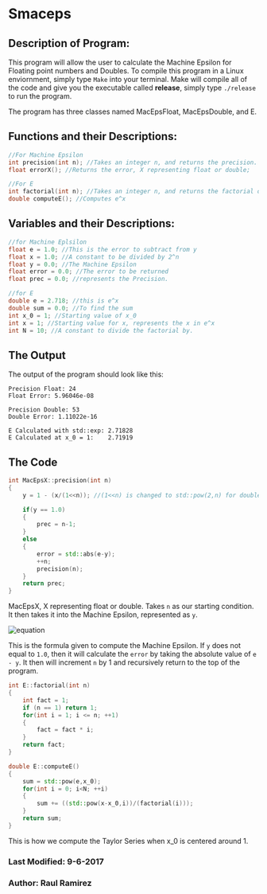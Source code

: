 # Smaceps

## Description of Program:
This program will allow the user to calculate the Machine Epsilon for Floating point numbers and Doubles. To compile this program in a Linux enviornment, simply type `Make` into your terminal. Make will compile all of the code and give you the executable called **release**, simply type `./release` to run the program. 

The program has three classes named MacEpsFloat, MacEpsDouble, and E. 

## Functions and their Descriptions:

```cpp
//For Machine Epsilon
int precision(int n); //Takes an integer n, and returns the precision.
float errorX(); //Returns the error, X representing float or double;
```

```cpp
//For E
int factorial(int n); //Takes an integer n, and returns the factorial of n.
double computeE(); //Computes e^x
```

## Variables and their Descriptions:

```cpp
//for Machine Eplsilon
float e = 1.0; //This is the error to subtract from y
float x = 1.0; //A constant to be divided by 2^n
float y = 0.0; //The Machine Epsilon
float error = 0.0; //The error to be returned
float prec = 0.0; //represents the Precision.
```

```cpp
//for E
double e = 2.718; //this is e^x
double sum = 0.0; //To find the sum
int x_0 = 1; //Starting value of x_0
int x = 1; //Starting value for x, represents the x in e^x
int N = 10; //A constant to divide the factorial by.
```

## The Output
The output of the program should look like this:
```
Precision Float: 24
Float Error: 5.96046e-08

Precision Double: 53
Double Error: 1.11022e-16

E Calculated with std::exp: 2.71828
E Calculated at x_0 = 1:    2.71919
```

## The Code
```cpp
int MacEpsX::precision(int n)
{
	y = 1 - (x/(1<<n)); //(1<<n) is changed to std::pow(2,n) for doubles.

	if(y == 1.0)
	{
		prec = n-1;
	}
	else
	{
		error = std::abs(e-y);
		++n;
		precision(n);
	}
	return prec;
}
```
MacEpsX, X representing float or double. Takes `n` as our starting condition. It then takes it into the Machine Epsilon, represented as `y`. 

![equation](https://latex.codecogs.com/gif.latex?macEps&space;=&space;macEps&space;-&space;\frac{x}{2^n}) 

This is the formula given to compute the Machine Epsilon. If `y` does not equal to `1.0`, then it will calculate the `error` by taking the absolute value of `e - y`. It then will increment `n` by 1 and recursively return to the top of the program.

```cpp
int E::factorial(int n)
{
	int fact = 1;
	if (n == 1) return 1;
	for(int i = 1; i <= n; ++1)
	{
		fact = fact * i;
	}
	return fact;
}

double E::computeE()
{
	sum = std::pow(e,x_0);
	for(int i = 0; i<N; ++i)
	{
		sum += ((std::pow(x-x_0,i))/(factorial(i)));
	}
	return sum;
}
```
This is how we compute the Taylor Series when x_0 is centered around 1. 

### Last Modified: 9-6-2017
### Author: Raul Ramirez
